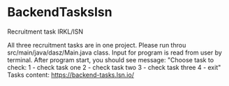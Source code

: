 # BackendTasksIsn
Recruitment task IRKL/ISN

All three recruitment tasks are in one project.
Please run throu src/main/java/dasz/Main.java class.
Input for program is read from user by terminal.
After program start, you should see message:
"Choose task to check:
 1 - check task one
 2 - check task two
 3 - check task three
 4 - exit"
 Tasks content: https://backend-tasks.lsn.io/
